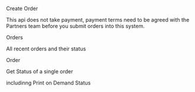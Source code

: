 Create Order

This api does not take payment, payment terms need to be agreed with the Partners team before you submit orders into this system.

Orders

All recent orders and their status 



Order

Get Status of a single order

includinng Print on Demand Status




